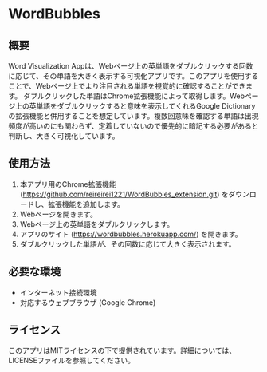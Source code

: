 # WordBubbles

## 概要
Word Visualization Appは、Webページ上の英単語をダブルクリックする回数に応じて、その単語を大きく表示する可視化アプリです。このアプリを使用することで、Webページ上でより注目される単語を視覚的に確認することができます。
ダブルクリックした単語はChrome拡張機能によって取得します。Webページ上の英単語をダブルクリックすると意味を表示してくれるGoogle Dictionaryの拡張機能と併用することを想定しています。複数回意味を確認する単語は出現頻度が高いのにも関わらず、定着していないので優先的に暗記する必要があると判断し、大きく可視化しています。

## 使用方法
1. 本アプリ用のChrome拡張機能 (https://github.com/reireirei1221/WordBubbles_extension.git) をダウンロードし、拡張機能を追加します。
1. Webページを開きます。
2. Webページ上の英単語をダブルクリックします。
3. アプリのサイト (https://wordbubbles.herokuapp.com/) を開きます。
4. ダブルクリックした単語が、その回数に応じて大きく表示されます。

## 必要な環境
- インターネット接続環境
- 対応するウェブブラウザ (Google Chrome)

## ライセンス
このアプリはMITライセンスの下で提供されています。詳細については、LICENSEファイルを参照してください。
